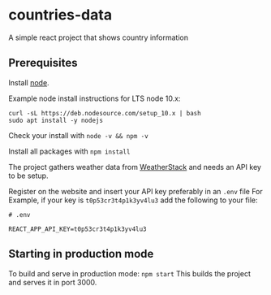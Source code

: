 # countries-data
A simple react project that shows country information

## Prerequisites

Install [node](https://nodejs.org/en/download/).

Example node install instructions for LTS node 10.x:

```
curl -sL https://deb.nodesource.com/setup_10.x | bash
sudo apt install -y nodejs
```

Check your install with ```node -v && npm -v```

Install all packages with ```npm install```

The project gathers weather data from [WeatherStack](https://weatherstack.com/) and needs an API key to be setup.

Register on the website and insert your API key preferably in an ```.env``` file
For Example, if your key is ```t0p53cr3t4p1k3yv4lu3``` add the following to your file:

```
# .env

REACT_APP_API_KEY=t0p53cr3t4p1k3yv4lu3

```

## Starting in production mode

To build and serve in production mode: ```npm start``` This builds the project and serves it in port 3000.



